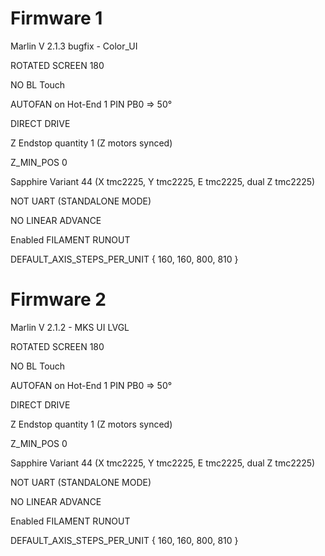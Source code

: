 # Firmware 1

Marlin V 2.1.3 bugfix - Color_UI

ROTATED SCREEN 180

NO BL Touch

AUTOFAN on Hot-End 1 PIN PB0 => 50°

DIRECT DRIVE

Z Endstop quantity 1 (Z motors synced)

Z_MIN_POS 0

Sapphire Variant 44 (X tmc2225, Y tmc2225, E tmc2225, dual 	Z tmc2225)

NOT UART (STANDALONE MODE)

NO LINEAR ADVANCE

Enabled FILAMENT RUNOUT

DEFAULT_AXIS_STEPS_PER_UNIT   { 160, 160, 800, 810 }


# Firmware 2

Marlin V 2.1.2 - MKS UI LVGL

ROTATED SCREEN 180

NO BL Touch

AUTOFAN on Hot-End 1 PIN PB0 => 50°

DIRECT DRIVE

Z Endstop quantity 1 (Z motors synced)

Z_MIN_POS 0

Sapphire Variant 44 (X tmc2225, Y tmc2225, E tmc2225, dual 	Z tmc2225)

NOT UART (STANDALONE MODE)

NO LINEAR ADVANCE

Enabled FILAMENT RUNOUT

DEFAULT_AXIS_STEPS_PER_UNIT   { 160, 160, 800, 810 }
